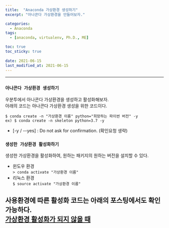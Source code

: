 ```yaml
---
title:  "Anaconda 가상환경 생성하기"
excerpt: "아나콘다 가상환경을 만들어보자."

categories:
  - Anaconda
tags:
  - [anaconda, virtualenv, Ph.D., ME]

toc: true
toc_sticky: true
 
date: 2021-06-15
last_modified_at: 2021-06-15
---
```


---

### __`아나콘다 가상환경 생성하기`__

우분투에서 아나콘다 가상환경을 생성하고 활성화해보자.  
아래의 코드는 아나콘다 가상환경 생성을 위한 코드이다.

```
$ conda create -n "가상환경 이름" python="희망하는 파이썬 버전" -y
ex) $ conda create -n skeleton python=3.7 -y 
```
- [-y / --yes] : Do not ask for confirmation. (확인요청 생략)


### __`생성한 가상환경 활성화하기`__

생성한 가상환경을 활성화하여, 원하는 패키지의 원하는 버전을 설치할 수 있다. 

- 윈도우 환경  
```> conda activate "가상환경 이름" ```
- 리눅스 환경  
```$ source activate "가상환경 이름" ```

사용환경에 따른 활성화 코드는 아래의 포스팅에서도 확인 가능하다.    
[가상환경 활성화가 되지 않을 때](https://dongwhanlee.github.io/anaconda/source-activate/)  
---